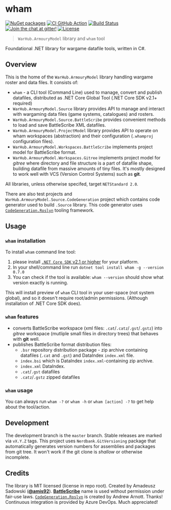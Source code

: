# wham

[![NuGet packages](https://img.shields.io/nuget/v/WarHub.ArmouryModel.Source.svg?logo=nuget)](https://www.nuget.org/profiles/warhub)
[![CI GitHub Action](https://github.com/WarHub/wham/workflows/CI/badge.svg)](https://github.com/WarHub/wham/actions?query=workflow%3ACI+branch%3Amaster)
[![Build Status](https://dev.azure.com/warhub/wham/_apis/build/status/WarHub.wham?branchName=master)](https://dev.azure.com/warhub/wham/_build/latest?definitionId=1&branchName=master)
[![Join the chat at gitter!](https://img.shields.io/gitter/room/WarHub/wham.svg)](https://gitter.im/WarHub/wham?utm_source=badge&utm_medium=badge&utm_content=badge)
[![License](https://img.shields.io/github/license/WarHub/wham.svg)](https://github.com/WarHub/wham/blob/master/LICENSE.md)

> `WarHub.ArmouryModel` library and `wham` tool

Foundational .NET library for wargame datafile tools, written in C#.

## Overview

This is the home of the `WarHub.ArmouryModel` library handling wargame roster and data files.
It consists of:
* `wham` - a CLI tool (Command Line) used to manage, convert and publish datafiles,
  distributed as .NET Core Global Tool (.NET Core SDK v2.1+ required)
* `WarHub.ArmouryModel.Source` library provides API to manage and interact
  with wargaming data files (game systems, catalogues) and rosters.
* `WarHub.ArmouryModel.Source.BattleScribe` provides convenient methods to load and save
  BattleScribe XML datafiles.
* `WarHub.ArmouryModel.ProjectModel` library provides API to operate on wham workspaces (abstraction)
  and their configuration (`.whamproj` configuration files).
* `WarHub.ArmouryModel.Workspaces.BattleScribe` implements project model for BattleScribe format.
* `WarHub.ArmouryModel.Workspaces.Gitree` implements project model for *gitree* where
  directory and file structure is a part of datafile shape, building datafile from massive amounts
  of tiny files. It's mostly designed to work well with VCS (Version Control Systems) such as **git**.

All libraries, unless otherwise specifed, target `NETStandard 2.0`.

There are also test projects and `WarHub.ArmouryModel.Source.CodeGeneration` project which contains
code generator used to build `.Source` library. This code generator uses
[`CodeGeneration.Roslyn`][CodeGenRoslyn] tooling framework.

## Usage

### `wham` installation

To install `wham` command line tool:
1. please install [`.NET Core SDK` v2.1 or higher](https://www.microsoft.com/net/download)
  for your platform.
2. In your shell/command line run
  `dotnet tool install wham -g --version 0.7.0`
3. You can check if the tool is available: `wham --version` should show what version exactly is running.

This will install preview of `wham` CLI tool in your user-space (not system global),
and so it doesn't require root/admin permissions. (Although installation of .NET Core SDK does).

### `wham` features

* converts BattleScribe workspace (xml files: `.cat`/`.catz`/`.gst`/`.gstz`)
  into *gitree* workspace (mutliple small files in directory trees) that
  behaves with **git** well.
* publishes BattleScribe format distribution files:
  * `.bsr` repository distribution package - zip archive containing datafiles (`.cat` and `.gst`)
    and DataIndex `index.xml` file.
  * `index.bsi` which is DataIndex `index.xml`-containing zip archive.
  * `index.xml` DataIndex.
  * `.cat`/`.gst` datafiles
  * `.catz`/`.gstz` zipped datafiles

### `wham` usage

You can always run `wham -?` or `wham -h` or `wham [action] -?` to get help about the tool/action.

## Development

The development branch is the `master` branch. Stable releases are marked via `vX.Y.Z` tags.
This project uses `Nerdbank.GitVersioning` package that automatically generates version numbers
for assemblies and packages from git tree. It won't work if the git clone is *shallow* or otherwise
incomplete.

## Credits

The library is MIT licensed (license in repo root).
Created by Amadeusz Sadowski ([**@amis92**](https://github.com/amis92)).
[**BattleScribe**](https://battlescribe.net/) name is used without permission under fair-use laws.
[`CodeGeneration.Roslyn`][CodeGenRoslyn] is created by Andrew Arnott. Thanks!
Continuous integration is provided by Azure DevOps. Much appreciated!


[CodeGenRoslyn]: https://github.com/AArnott/CodeGeneration.Roslyn
